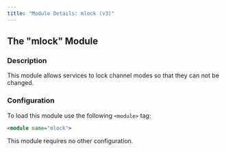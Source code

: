 ```yaml
---
title: "Module Details: mlock (v3)"
---
```


## The "mlock" Module

### Description

This module allows services to lock channel modes so that they can not be changed.

### Configuration

To load this module use the following `<module>` tag:

```xml
<module name="mlock">
```

This module requires no other configuration.

